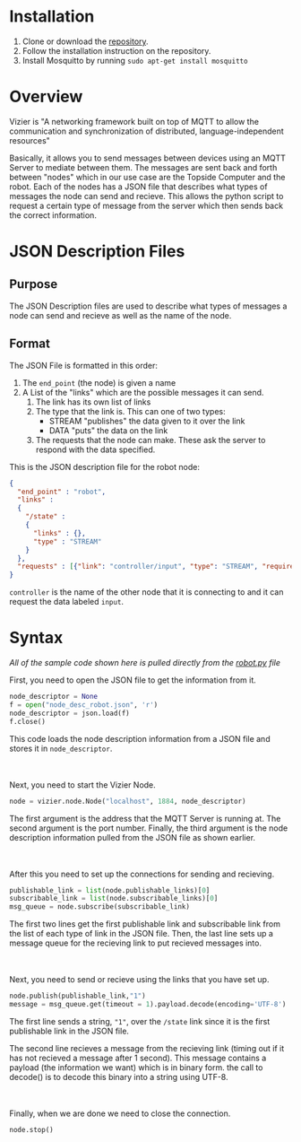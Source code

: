 # Installation
1. Clone or download the [repository][1].
2. Follow the installation instruction on the repository.
3. Install Mosquitto by running `sudo apt-get install mosquitto`

# Overview
Vizier is 
"A networking framework built on top of MQTT to allow the communication and synchronization of distributed,
language-independent resources"


Basically, it allows you to send messages between devices using an MQTT Server to mediate between them. The messages are sent back and forth
between "nodes" which in our use case are the Topside Computer and the robot. Each of the nodes has a JSON file that describes
what types of messages the node can send and recieve. This allows the python script to request a certain type of message from the
server which then sends back the correct information.

# JSON Description Files
## Purpose
The JSON Description files are used to describe what types of messages a node can send and recieve as well as the name of the node.

## Format
The JSON File is formatted in this order:

1. The `end_point` (the node) is given a name
2. A List of the "links" which are the possible messages it can send.
   1. The link has its own list of links
   2. The type that the link is. This can one of two types:
      * STREAM "publishes" the data given to it over the link
      * DATA "puts" the data on the link
   3. The requests that the node can make. These ask the server to respond with the data specified.

This is the JSON description file for the robot node:
```JSON
{
  "end_point" : "robot",
  "links" :
  {
    "/state" :
    {
      "links" : {},
      "type" : "STREAM"
    }
  },
  "requests" : [{"link": "controller/input", "type": "STREAM", "required": false}]
}

```
`controller` is the name of the other node that it is connecting to and it can request the data labeled `input`.

# Syntax
*All of the sample code shown here is pulled directly from the [robot.py][1] file*

First, you need to open the JSON file to get the information from it.

```python
node_descriptor = None
f = open("node_desc_robot.json", 'r')
node_descriptor = json.load(f)
f.close()
```

This code loads the node description information from a JSON file and stores it in `node_descriptor`.  

<br><br>
Next, you need to start the Vizier Node.  
```python
node = vizier.node.Node("localhost", 1884, node_descriptor)
```
The first argument is the address that the MQTT Server is running at. The second argument is the port number. Finally, the third argument is the node description information pulled from the JSON file as shown earlier.  

<br><br>
After this you need to set up the connections for sending and recieving.

```python
publishable_link = list(node.publishable_links)[0]
subscribable_link = list(node.subscribable_links)[0]
msg_queue = node.subscribe(subscribable_link)
```
The first two lines get the first publishable link and subscribable link from the list of each type of link in the JSON file.
Then, the last line sets up a message queue for the recieving link to put recieved messages into.  

<br><br>
Next, you need to send or recieve using the links that you have set up. 
```python
node.publish(publishable_link,"1")
message = msg_queue.get(timeout = 1).payload.decode(encoding='UTF-8')
```

The first line sends a string, `"1"`, over the `/state` link since it is the first publishable link in the JSON file.  

The second line recieves a message from the recieving link (timing out if it has not recieved a message after 1 second).
This message contains a payload (the information we want) which is in binary form. the call to decode() is to decode this binary
into a string using UTF-8.  

<br><br>
Finally, when we are done we need to close the connection.
```python
node.stop()
```
[1]: https://github.com/robotarium/vizier
[2]: ../../robot.py

